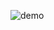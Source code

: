 ![demo](https://user-images.githubusercontent.com/66838142/193903544-a6576931-027a-4739-bfd5-f763b46a6021.gif)
